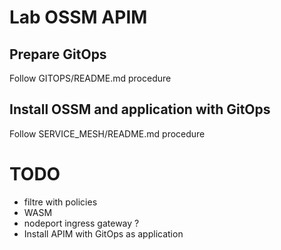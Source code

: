 # Lab OSSM APIM
## Prepare GitOps
Follow GITOPS/README.md procedure

## Install OSSM and application with GitOps
Follow SERVICE_MESH/README.md procedure

# TODO
- filtre with policies
- WASM
- nodeport ingress gateway ?
- Install APIM with GitOps as application
